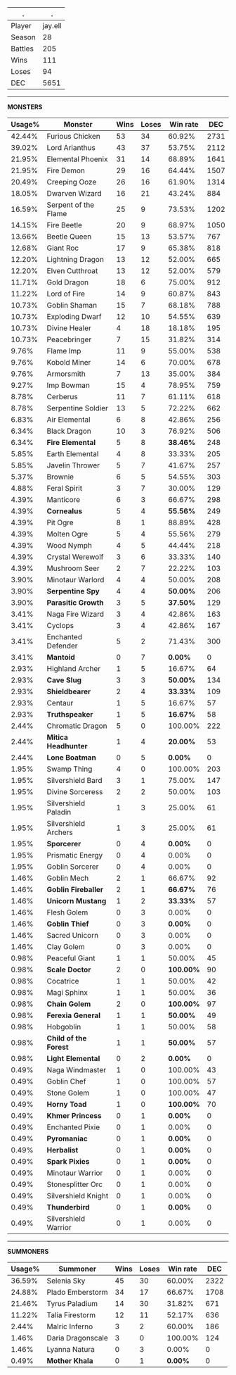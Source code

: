 .|.
|-|-
Player|jay.ell
Season|28
Battles|205
Wins|111
Loses|94
DEC|5651

---
**MONSTERS**

Usage%|Monster|Wins|Loses|Win rate|DEC|
-|-|-|-|-|-|
42.44%|Furious Chicken|53|34|60.92%|2731|
39.02%|Lord Arianthus|43|37|53.75%|2112|
21.95%|Elemental Phoenix|31|14|68.89%|1641|
21.95%|Fire Demon|29|16|64.44%|1507|
20.49%|Creeping Ooze|26|16|61.90%|1314|
18.05%|Dwarven Wizard|16|21|43.24%|884|
16.59%|Serpent of the Flame|25|9|73.53%|1202|
14.15%|Fire Beetle|20|9|68.97%|1050|
13.66%|Beetle Queen|15|13|53.57%|767|
12.68%|Giant Roc|17|9|65.38%|818|
12.20%|Lightning Dragon|13|12|52.00%|665|
12.20%|Elven Cutthroat|13|12|52.00%|579|
11.71%|Gold Dragon|18|6|75.00%|912|
11.22%|Lord of Fire|14|9|60.87%|843|
10.73%|Goblin Shaman|15|7|68.18%|788|
10.73%|Exploding Dwarf|12|10|54.55%|639|
10.73%|Divine Healer|4|18|18.18%|195|
10.73%|Peacebringer|7|15|31.82%|314|
9.76%|Flame Imp|11|9|55.00%|538|
9.76%|Kobold Miner|14|6|70.00%|678|
9.76%|Armorsmith|7|13|35.00%|384|
9.27%|Imp Bowman|15|4|78.95%|759|
8.78%|Cerberus|11|7|61.11%|618|
8.78%|Serpentine Soldier|13|5|72.22%|662|
6.83%|Air Elemental|6|8|42.86%|256|
6.34%|Black Dragon|10|3|76.92%|506|
6.34%|**Fire Elemental**|5|8|**38.46%**|248|
5.85%|Earth Elemental|4|8|33.33%|205|
5.85%|Javelin Thrower|5|7|41.67%|257|
5.37%|Brownie|6|5|54.55%|303|
4.88%|Feral Spirit|3|7|30.00%|129|
4.39%|Manticore|6|3|66.67%|298|
4.39%|**Cornealus**|5|4|**55.56%**|249|
4.39%|Pit Ogre|8|1|88.89%|428|
4.39%|Molten Ogre|5|4|55.56%|279|
4.39%|Wood Nymph|4|5|44.44%|218|
4.39%|Crystal Werewolf|3|6|33.33%|140|
4.39%|Mushroom Seer|2|7|22.22%|103|
3.90%|Minotaur Warlord|4|4|50.00%|208|
3.90%|**Serpentine Spy**|4|4|**50.00%**|206|
3.90%|**Parasitic Growth**|3|5|**37.50%**|129|
3.41%|Naga Fire Wizard|3|4|42.86%|163|
3.41%|Cyclops|3|4|42.86%|167|
3.41%|Enchanted Defender|5|2|71.43%|300|
3.41%|**Mantoid**|0|7|**0.00%**|0|
2.93%|Highland Archer|1|5|16.67%|64|
2.93%|**Cave Slug**|3|3|**50.00%**|134|
2.93%|**Shieldbearer**|2|4|**33.33%**|109|
2.93%|Centaur|1|5|16.67%|57|
2.93%|**Truthspeaker**|1|5|**16.67%**|58|
2.44%|Chromatic Dragon|5|0|100.00%|222|
2.44%|**Mitica Headhunter**|1|4|**20.00%**|53|
2.44%|**Lone Boatman**|0|5|**0.00%**|0|
1.95%|Swamp Thing|4|0|100.00%|203|
1.95%|Silvershield Bard|3|1|75.00%|147|
1.95%|Divine Sorceress|2|2|50.00%|103|
1.95%|Silvershield Paladin|1|3|25.00%|61|
1.95%|Silvershield Archers|1|3|25.00%|61|
1.95%|**Sporcerer**|0|4|**0.00%**|0|
1.95%|Prismatic Energy|0|4|0.00%|0|
1.95%|Goblin Sorcerer|0|4|0.00%|0|
1.46%|Goblin Mech|2|1|66.67%|92|
1.46%|**Goblin Fireballer**|2|1|**66.67%**|76|
1.46%|**Unicorn Mustang**|1|2|**33.33%**|57|
1.46%|Flesh Golem|0|3|0.00%|0|
1.46%|**Goblin Thief**|0|3|**0.00%**|0|
1.46%|Sacred Unicorn|0|3|0.00%|0|
1.46%|Clay Golem|0|3|0.00%|0|
0.98%|Peaceful Giant|1|1|50.00%|45|
0.98%|**Scale Doctor**|2|0|**100.00%**|90|
0.98%|Cocatrice|1|1|50.00%|42|
0.98%|Magi Sphinx|1|1|50.00%|36|
0.98%|**Chain Golem**|2|0|**100.00%**|97|
0.98%|**Ferexia General**|1|1|**50.00%**|49|
0.98%|Hobgoblin|1|1|50.00%|58|
0.98%|**Child of the Forest**|1|1|**50.00%**|57|
0.98%|**Light Elemental**|0|2|**0.00%**|0|
0.49%|Naga Windmaster|1|0|100.00%|43|
0.49%|Goblin Chef|1|0|100.00%|57|
0.49%|Stone Golem|1|0|100.00%|47|
0.49%|**Horny Toad**|1|0|**100.00%**|70|
0.49%|**Khmer Princess**|0|1|**0.00%**|0|
0.49%|Enchanted Pixie|0|1|0.00%|0|
0.49%|**Pyromaniac**|0|1|**0.00%**|0|
0.49%|**Herbalist**|0|1|**0.00%**|0|
0.49%|**Spark Pixies**|0|1|**0.00%**|0|
0.49%|Minotaur Warrior|0|1|0.00%|0|
0.49%|Stonesplitter Orc|0|1|0.00%|0|
0.49%|Silvershield Knight|0|1|0.00%|0|
0.49%|**Thunderbird**|0|1|**0.00%**|0|
0.49%|Silvershield Warrior|0|1|0.00%|0|

---
**SUMMONERS**

Usage%|Summoner|Wins|Loses|Win rate|DEC|
-|-|-|-|-|-|
36.59%|Selenia Sky|45|30|60.00%|2322|
24.88%|Plado Emberstorm|34|17|66.67%|1708|
21.46%|Tyrus Paladium|14|30|31.82%|671|
11.22%|Talia Firestorm|12|11|52.17%|636|
2.44%|Malric Inferno|3|2|60.00%|186|
1.46%|Daria Dragonscale|3|0|100.00%|124|
1.46%|Lyanna Natura|0|3|0.00%|0|
0.49%|**Mother Khala**|0|1|**0.00%**|0|
